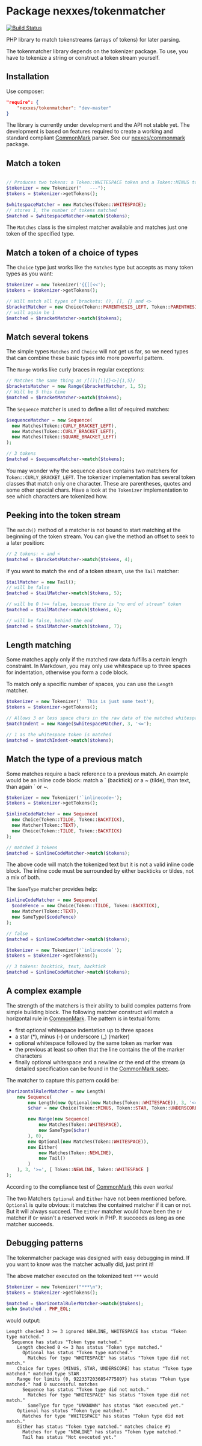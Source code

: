 Package nexxes/tokenmatcher
===========================

[![Build Status](https://travis-ci.org/nexxes/php-tokenmatcher.svg?branch=master)](https://travis-ci.org/nexxes/php-tokenmatcher)

PHP library to match tokenstreams (arrays of tokens) for later parsing.

The tokenmatcher library depends on the tokenizer package.
To use, you have to tokenize a string or construct a token stream yourself.

Installation
------------

Use composer:
``` json
"require": {
	"nexxes/tokenmatcher": "dev-master"
}
```

The library is currently under development and the API not stable yet.
The development is based on features required to create a working and standard compliant [CommonMark](http://commonmark.org "CommonMark") parser. See our [nexxes/commonmark](https://github.com/nexxes/commonmark "nexxes/commonmark") package.


Match a token
-------------

``` php

// Produces two tokens: a Token::WHITESPACE token and a Token::MINUS token
$tokenizer = new Tokenizer("   ---");
$tokens = $tokenizer->getTokens();

$whitespaceMatcher = new Matches(Token::WHITESPACE);
// stores 1, the number of tokens matched
$matched = $whitespaceMatcher->match($tokens);
```

The `Matches` class is the simplest matcher available and matches just one token of the specified type.

Match a token of a choice of types
----------------------------------

The `Choice` type just works like the `Matches` type but accepts as many token types as you want:

``` PHP
$tokenizer = new Tokenizer('{{[[<<');
$tokens = $tokenizer->getTokens();

// Will match all types of brackets: (), [], {} and <>
$bracketMatcher = new Choice(Token::PARENTHESIS_LEFT, Token::PARENTHESIS_RIGHT, Token::SQUARE_BRACKET_LEFT, Token::SQUARE_BRACKET_RIGHT, Token::CURLY_BRACKET_LEFT, Token::CURLY_BRACKET_RIGHT, Token::ANGLE_BRACKET_LEFT, Token::ANGLE_BRACKET_RIGHT);
// will again be 1
$matched = $bracketMatcher->match($tokens);
```

Match several tokens
--------------------

The simple types `Matches` and `Choice` will not get us far, so we need types that can combine these basic types into more powerful pattern.

The `Range` works like curly braces in regular exceptions:

``` PHP
// Matches the same thing as /[()\[\]{}<>]{1,5}/
$bracketsMatcher = new Range($bracketMatcher, 1, 5);
// Will be 5 this time
$matched = $bracketMatcher->match($tokens);
```

The `Sequence` matcher is used to define a list of required matches:

``` PHP
$sequenceMatcher = new Sequence(
  new Matches(Token::CURLY_BRACKET_LEFT),
  new Matches(Token::CURLY_BRACKET_LEFT),
  new Matches(Token::SQUARE_BRACKET_LEFT)
);

// 3 tokens
$matched = $sequenceMatcher->match($tokens);
```

You may wonder why the sequence above contains two matchers for `Token::CURLY_BRACKET_LEFT`.
The tokenizer implementation has several token classes that match only one character.
These are parentheses, quotes and some other special chars.
Have a look at the `Tokenizer` implementation to see which characters are tokenized how.

Peeking into the token stream
-----------------------------

The `match()` method of a matcher is not bound to start matching at the beginning of the token stream.
You can give the method an offset to seek to a later position:

``` PHP
// 2 tokens: < and <
$matched = $bracketsMatcher->match($tokens, 4);
```

If you want to match the end of a token stream, use the `Tail` matcher:
``` PHP
$tailMatcher = new Tail();
// will be false
$matched = $tailMatcher->match($tokens, 5);

// will be 0 !== false, because there is "no end of stream" token
$matched = $tailMatcher->match($tokens, 6);

// will be false, behind the end
$matched = $tailMatcher->match($tokens, 7);
```

Length matching
---------------

Some matches apply only if the matched raw data fulfills a certain length constraint.
In Markdown, you may only use whitespace up to three spaces for indentation, otherwise you form a code block.

To match only a specific number of spaces, you can use the `Length` matcher.

``` PHP
$tokenizer = new Tokenizer('  This is just some text');
$tokens = $tokenizer->getTokens();

// Allows 3 or less space chars in the raw data of the matched whitespace token
$matchIndent = new Range($whitespaceMatcher, 3, '<=');

// 1 as the whitespace token is matched
$matched = $matchIndent->match($tokens);
```

Match the type of a previous match
----------------------------------

Some matches require a back reference to a previous match.
An example would be an inline code block:
match a \` (backtick) or a \~ (tilde), than text, than again \` or \~.

``` PHP
$tokenizer = new Tokenizer('`inlinecode~');
$tokens = $tokenizer->getTokens();

$inlineCodeMatcher = new Sequence(
  new Choice(Token::TILDE, Token::BACKTICK),
  new Matcher(Token::TEXT),
  new Choice(Token::TILDE, Token::BACKTICK)
);

// matched 3 tokens
$matched = $inlineCodeMatcher->match($tokens);
```

The above code will match the tokenized text but it is not a valid inline code block.
The inline code must be surrounded by either backticks or tildes, not a mix of both.

The `SameType` matcher provides help:

``` PHP
$inlineCodeMatcher = new Sequence(
  $codeFence = new Choice(Token::TILDE, Token::BACKTICK),
  new Matcher(Token::TEXT),
  new SameType($codeFence)
);

// false
$matched = $inlineCodeMatcher->match($tokens);

$tokenizer = new Tokenizer('`inlinecode`');
$tokens = $tokenizer->getTokens();

// 3 tokens: backtick, text, backtick
$matched = $inlineCodeMatcher->match($tokens);
```

A complex example
-----------------

The strength of the matchers is their ability to build complex patterns from simple building block.
The following matcher construct will match a horizontal rule in [CommonMark](http://commonmark.org "CommonMark").
The pattern is in textual form:
* first optional whitespace indentation up to three spaces
* a star (\*), minus (-) or underscore (_) (marker)
* optional whitespace followed by the same token as marker was
* the previous at least so often that the line contains the of the marker characters
* finally optional whitespace and a newline or the end of the stream
(a detailed specification can be found in the [CommonMark spec](http://jgm.github.io/stmd/spec.html#horizontal-rules "CommonMark spec").

The matcher to capture this pattern could be:
``` PHP
$horizontalRulerMatcher = new Length(
	new Sequence(
		new Length(new Optional(new Matches(Token::WHITESPACE)), 3, '<='),
		$char = new Choice(Token::MINUS, Token::STAR, Token::UNDERSCORE),

		new Range(new Sequence(
			new Matches(Token::WHITESPACE),
			new SameType($char)
		), 0),
		new Optional(new Matches(Token::WHITESPACE)),
		new Either(
			new Matches(Token::NEWLINE),
			new Tail()
		)
	), 3, '>=', [ Token::NEWLINE, Token::WHITESPACE ]
);
```
According to the compliance test of [CommonMark](http://commonmark.org "CommonMark") this even works!

The two Matchers `Optional` and `Either` have not been mentioned before.
`Optional` is quite obvious: it matches the contained matcher if it can or not. But it will always succeed.
The `Either` matcher would have been the `Or` matcher if `Or` wasn't a reserved work in PHP.
It succeeds as long as one matcher succeeds.

Debugging patterns
------------------

The tokenmatcher package was designed with easy debugging in mind.
If you want to know was the matcher actually did, just print it!

The above matcher executed on the tokenized text `***` would

``` PHP
$tokenizer = new Tokenizer("***\n");
$tokens = $tokenizer->getTokens();

$matched = $horizontalRulerMatcher->match($tokens);
echo $matched . PHP_EOL;

```

would output:

```
Length checked 3 >= 3 ignored NEWLINE, WHITESPACE has status "Token type matched."
  Sequence has status "Token type matched."
    Length checked 0 <= 3 has status "Token type matched."
      Optional has status "Token type matched."
        Matches for type "WHITESPACE" has status "Token type did not match."
    Choice for types (MINUS, STAR, UNDERSCORE) has status "Token type matched." matched type STAR
    Range for limits {0, 9223372036854775807} has status "Token type matched." had 0 successful matches
      Sequence has status "Token type did not match."
        Matches for type "WHITESPACE" has status "Token type did not match."
        SameType for type "UNKNOWN" has status "Not executed yet."
    Optional has status "Token type matched."
      Matches for type "WHITESPACE" has status "Token type did not match."
    Either has status "Token type matched." matches choice #1
      Matches for type "NEWLINE" has status "Token type matched."
      Tail has status "Not executed yet."
```

